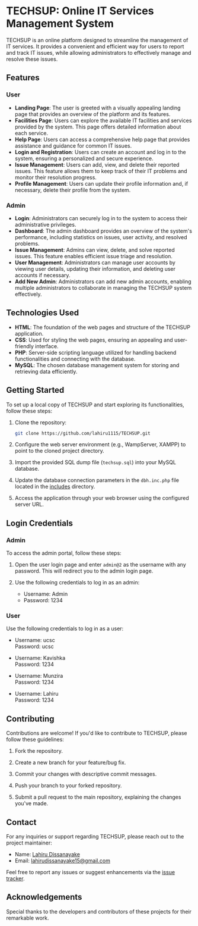 # TECHSUP: Online IT Services Management System

TECHSUP is an online platform designed to streamline the management of IT services. It provides a convenient and efficient way for users to report and track IT issues, while allowing administrators to effectively manage and resolve these issues.

## Features

### User

- **Landing Page**: The user is greeted with a visually appealing landing page that provides an overview of the platform and its features.
- **Facilities Page**: Users can explore the available IT facilities and services provided by the system. This page offers detailed information about each service.
- **Help Page**: Users can access a comprehensive help page that provides assistance and guidance for common IT issues.
- **Login and Registration**: Users can create an account and log in to the system, ensuring a personalized and secure experience.
- **Issue Management**: Users can add, view, and delete their reported issues. This feature allows them to keep track of their IT problems and monitor their resolution progress.
- **Profile Management**: Users can update their profile information and, if necessary, delete their profile from the system.

### Admin

- **Login**: Administrators can securely log in to the system to access their administrative privileges.
- **Dashboard**: The admin dashboard provides an overview of the system's performance, including statistics on issues, user activity, and resolved problems.
- **Issue Management**: Admins can view, delete, and solve reported issues. This feature enables efficient issue triage and resolution.
- **User Management**: Administrators can manage user accounts by viewing user details, updating their information, and deleting user accounts if necessary.
- **Add New Admin**: Administrators can add new admin accounts, enabling multiple administrators to collaborate in managing the TECHSUP system effectively.

## Technologies Used

- **HTML**: The foundation of the web pages and structure of the TECHSUP application.
- **CSS**: Used for styling the web pages, ensuring an appealing and user-friendly interface.
- **PHP**: Server-side scripting language utilized for handling backend functionalities and connecting with the database.
- **MySQL**: The chosen database management system for storing and retrieving data efficiently.

## Getting Started

To set up a local copy of TECHSUP and start exploring its functionalities, follow these steps:

1. Clone the repository:

   ```bash
   git clone https://github.com/lahiru1115/TECHSUP.git
   ```

2. Configure the web server environment (e.g., WampServer, XAMPP) to point to the cloned project directory.

3. Import the provided SQL dump file (`techsup.sql`) into your MySQL database.

4. Update the database connection parameters in the `dbh.inc.php` file located in the [includes](includes) directory.

5. Access the application through your web browser using the configured server URL.

## Login Credentials

### Admin

To access the admin portal, follow these steps:

1. Open the user login page and enter `admin@2` as the username with any password. This will redirect you to the admin login page.

2. Use the following credentials to log in as an admin:

   - Username: Admin
   - Password: 1234

### User

Use the following credentials to log in as a user:

- Username: ucsc <br>
  Password: ucsc

- Username: Kavishka <br>
  Password: 1234

- Username: Munzira <br>
  Password: 1234

- Username: Lahiru <br>
  Password: 1234

## Contributing

Contributions are welcome! If you'd like to contribute to TECHSUP, please follow these guidelines:

1. Fork the repository.

2. Create a new branch for your feature/bug fix.

3. Commit your changes with descriptive commit messages.

4. Push your branch to your forked repository.

5. Submit a pull request to the main repository, explaining the changes you've made.

## Contact

For any inquiries or support regarding TECHSUP, please reach out to the project maintainer:

- Name: [Lahiru Dissanayake](https://github.com/lahiru1115)
- Email: [lahirudissanayake15@gmail.com](mailto:lahirudissanayake15@gmail.com)

Feel free to report any issues or suggest enhancements via the [issue tracker](https://github.com/lahiru1115/TECHSUP/issues).

## Acknowledgements

Special thanks to the developers and contributors of these projects for their remarkable work.
